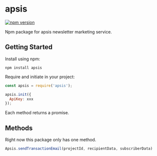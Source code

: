apsis
===
[![npm version](https://badge.fury.io/js/apsis-js.svg)](https://badge.fury.io/js/apsis-js)

Npm package for apsis newsletter marketing service.

## Getting Started

Install using npm:
```
npm install apsis
```

Require and initiate in your project:
```js
const apsis = require('apsis');

apsis.init({
  ApiKey: xxx
});
```

Each method returns a promise.

## Methods

Right now this package only has one method.

```js
Apsis.sendTransactionEmail(projectId, recipientData, subscriberData)
```
